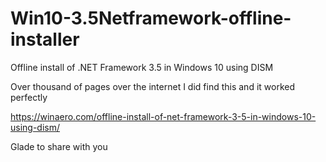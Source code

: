 # Win10-3.5Netframework-offline-installer
Offline install of .NET Framework 3.5 in Windows 10 using DISM

Over thousand of pages over the internet I did find this and it worked perfectly

https://winaero.com/offline-install-of-net-framework-3-5-in-windows-10-using-dism/

Glade to share with you
